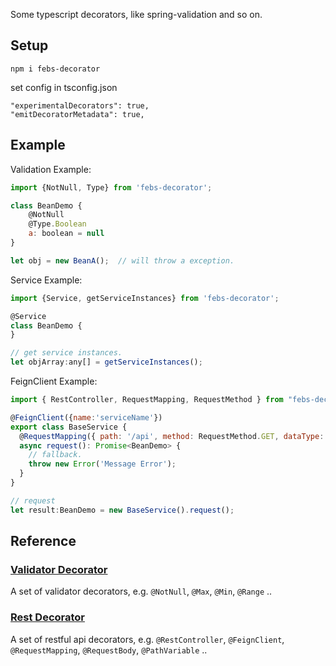 
Some typescript decorators, like spring-validation and so on.

## Setup

```
npm i febs-decorator
```

set config in tsconfig.json

```
"experimentalDecorators": true,
"emitDecoratorMetadata": true,
```

## Example


Validation Example:

```js
import {NotNull, Type} from 'febs-decorator';

class BeanDemo {
    @NotNull
    @Type.Boolean
    a: boolean = null
}

let obj = new BeanA();  // will throw a exception.
```

Service Example:

```js
import {Service, getServiceInstances} from 'febs-decorator';

@Service
class BeanDemo {
}

// get service instances.
let objArray:any[] = getServiceInstances();
```

FeignClient Example:

```js
import { RestController, RequestMapping, RequestMethod } from "febs-decorator";

@FeignClient({name:'serviceName'})
export class BaseService {
  @RequestMapping({ path: '/api', method: RequestMethod.GET, dataType: BeanDemo })
  async request(): Promise<BeanDemo> {
    // fallback.
    throw new Error('Message Error');
  }
}

// request
let result:BeanDemo = new BaseService().request();
```

## Reference

### [Validator Decorator](./libs/validator/readme.md)

A set of validator decorators, e.g. `@NotNull`, `@Max`, `@Min`, `@Range` ..

### [Rest Decorator](./libs/rest/readme.md)

A set of restful api decorators, e.g. `@RestController`, `@FeignClient`, `@RequestMapping`, `@RequestBody`, `@PathVariable` ..

